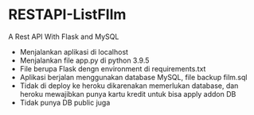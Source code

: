 # RESTAPI-ListFIlm
 A Rest API With Flask and MySQL
 - Menjalankan aplikasi di localhost
 - Menjalankan file app.py di python 3.9.5
 - File berupa Flask dengn environment di requirements.txt
 - Aplikasi berjalan menggunakan database MySQL, file backup film.sql 
 - Tidak di deploy ke heroku dikarenakan memerlukan database, dan heroku mewajibkan punya kartu kredit untuk bisa apply addon DB
 - Tidak punya DB public juga
